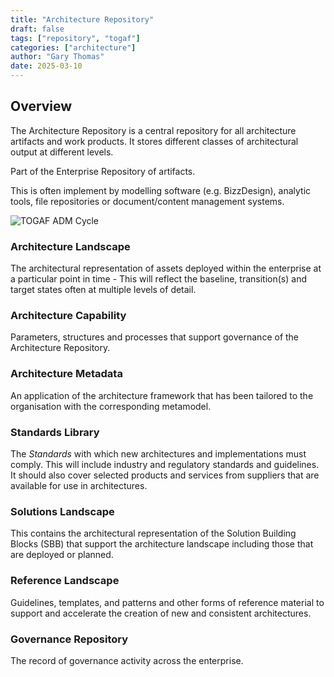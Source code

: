 ```yaml
---
title: "Architecture Repository"
draft: false
tags: ["repository", "togaf"]
categories: ["architecture"]
author: "Gary Thomas"
date: 2025-03-10
---
```


## Overview

The Architecture Repository is a central repository for all architecture artifacts and work products. It stores different classes of architectural output at different levels.

Part of the Enterprise Repository of artifacts.

This is often implement by modelling software (e.g. BizzDesign), analytic tools, file repositories or document/content management systems.

![TOGAF ADM Cycle](/architecture/togaf/architectureRepository.png)

### Architecture Landscape

The architectural representation of assets deployed within the enterprise at a particular point in time - This will reflect the baseline, transition(s) and target states often at multiple levels of detail.

### Architecture Capability

Parameters, structures and processes that support governance of the Architecture Repository.

### Architecture Metadata

An application of the architecture framework that has been tailored to the organisation with the corresponding metamodel.

### Standards Library

The *Standards* with which new architectures and implementations must comply. This will include industry and regulatory standards and guidelines. It should also cover selected products and services from suppliers that are available for use in architectures.

### Solutions Landscape

This contains the architectural representation of the Solution Building Blocks (SBB) that support the architecture landscape including those that are deployed or planned.

### Reference Landscape

Guidelines, templates, and patterns and other forms of reference material to support and accelerate the creation of new and consistent architectures.

### Governance Repository

The record of governance activity across the enterprise.


